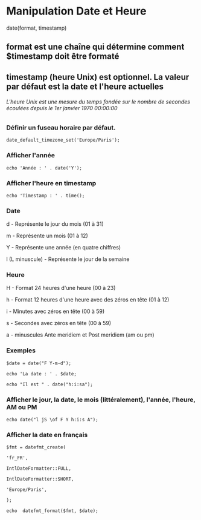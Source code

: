 # Manipulation Date et Heure
date(format, timestamp)
## format est une chaîne qui détermine comment $timestamp doit être formaté
## timestamp (heure Unix) est optionnel. La valeur par défaut est la date et l'heure actuelles
###### L'heure Unix est une mesure du temps fondée sur le nombre de secondes écoulées depuis le 1er janvier 1970 00:00:00

### Définir un fuseau horaire par défaut.
`date_default_timezone_set('Europe/Paris');`

### Afficher l'année
`echo 'Année : ' . date('Y');`

### Afficher l'heure en timestamp
`echo 'Timestamp : ' . time();`

### Date
d - Représente le jour du mois (01 à 31)

m - Représente un mois (01 à 12)

Y - Représente une année (en quatre chiffres)

l (L minuscule) - Représente le jour de la semaine

### Heure
H - Format 24 heures d'une heure (00 à 23)

h - Format 12 heures d'une heure avec des zéros en tête (01 à 12)

i - Minutes avec zéros en tête (00 à 59)

s - Secondes avec zéros en tête (00 à 59)

a - minuscules Ante meridiem et Post meridiem (am ou pm)


### Exemples
`$date = date("F Y-m-d");`

`echo 'La date : ' . $date;`

`echo "Il est " . date("h:i:sa");`

### Afficher le jour, la date, le mois (littéralement), l'année, l'heure, AM ou PM 
`echo date("l jS \of F Y h:i:s A");`

### Afficher la date en français
`$fmt = datefmt_create(`

    'fr_FR',

    IntlDateFormatter::FULL,

    IntlDateFormatter::SHORT,

    'Europe/Paris',

`);`

`echo  datefmt_format($fmt, $date);`